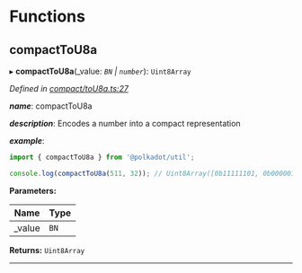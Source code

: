 

# Functions

<a id="compacttou8a"></a>

##  compactToU8a

▸ **compactToU8a**(_value: *`BN` | `number`*): `Uint8Array`

*Defined in [compact/toU8a.ts:27](https://github.com/polkadot-js/common/blob/06cc692/packages/util/src/compact/toU8a.ts#L27)*

*__name__*: compactToU8a

*__description__*: Encodes a number into a compact representation

*__example__*:   

```javascript
import { compactToU8a } from '@polkadot/util';

console.log(compactToU8a(511, 32)); // Uint8Array([0b11111101, 0b00000111])
```

**Parameters:**

| Name | Type |
| ------ | ------ |
| _value | `BN` | `number` |

**Returns:** `Uint8Array`

___

